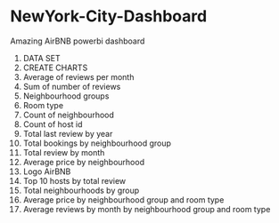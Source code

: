 # NewYork-City-Dashboard
Amazing AirBNB powerbi dashboard

  1. DATA SET
  2. CREATE CHARTS
  3. Average of reviews per month
  4. Sum of number of reviews
  5. Neighbourhood groups
  6. Room type
  7. Count of neighbourhood
  8. Count of host id
  9. Total last review by year
  10. Total bookings by neighbourhood group
  11. Total review by month
  12. Average price by neighbourhood
  13. Logo AirBNB
  14. Top 10 hosts by total review
  15. Total neighbourhoods by group
  16. Average price by neighbourhood group and room type
  17. Average reviews by month by neighbourhood group and room type
